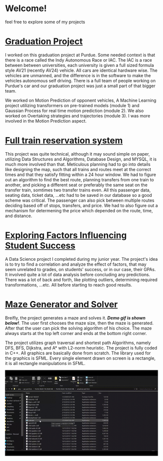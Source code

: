 # Welcome!
feel free to explore some of my projects


# [Graduation Project](https://github.com/AhmedSayedOmar/Motion_prediction-team)

I worked on this graduation project at Purdue. Some needed context is that there is a race called the Indy Autonomous Race or IAC. The IAC is a race between between universities, each university is given a full sized formula style AV21 (recently AV24) vehicle. All cars are identical hardware wise. The vehicles are unmanned, and the difference is in the software to make the vehicles autonomous self driving. There is a full team of people working on Purdue's car and our graduation project was just a small part of that bigger team.

We worked on Motion Prediction of opponent vehicles, A Machine Learning project utilizing transformers on pre-trained models (module 1) and Gaussian Process for real time motion prediction (module 2). We also worked on Overtaking strategies and trajectories (module 3). I was more involved in the Motion Prediction aspect.


# [Full train reservation system](https://github.com/hamdiitarek/Train-Reservation-System)

This project was quite technical, although it may sound simple on paper, utilizing Data Structures and Algorithms, Database Design, and MYSQL, it is much more involved than that. Meticulous planning had to go into details like designing the map, such that all trains and routes meet at the correct times and that they satisfy fitting within a 24 hour window. We had to figure out an algorithm to find the best route, planning transfers from one train to another, and picking a different seat or preferably the same seat on the transfer train, somtimes two transfer trains even. All this passenger data, seating data, ticket data, ...etc had to be saved in our database so a good scheme was critical. The passenger can also pick between multiple routes deciding based off of stops, transfers, and price. We had to also figure out a mechanism for determening the price which depended on the route, time, and distance.


# [Exploring Factors Influencing Student Success](https://github.com/mohammed-alaa40123/Exploring-Factors-Influencing-Student-Success)

A Data Science project I completed during my junior year. The project's idea is to try to find a correlation and analyze the effect of factors, that may seem unrelated to grades, on students' success, or in our case, their GPAs. It involved quite a lot of data analysis before concluding any predictions. There was a lot of back and forth, like plotting outliers, determining required transformations, ...etc. All before starting to reach good results.


# [Maze Generator and Solver](https://github.com/abdelrahman-safwat/Maze-generator-and-solver)

Breifly, the project generates a maze and solves it. _**Demo gif is shown below!**_. The user first chooses the maze size, then the maze is generated. After that the user can pick the solving algorithm of his choice. The maze always starts at the top left corner and ends at the bottom right corner.

The project utilizes graph traversal and shortest path Algorithms, namely DFS, BFS, Dijkstra, and A* with L2-norm heuristic. The project is fully coded in C++. All graphics are basically done from scratch. The library used for the graphics is SFML. Every single element drawn on screen is a rectangle, it is all rectangle manipulations in SFML.

![Demo](demo2.gif)
